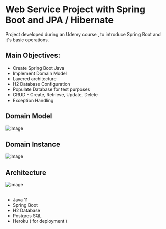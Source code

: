 # Web Service Project with Spring Boot and JPA / Hibernate

Project developed during an Udemy course , to introduce Spring Boot and it's basic operations.

## Main Objectives:

<ul>
  <li>Create Spring Boot Java</li>
  <li>Implement Domain Model</li>
  <li>Layered architecture</li>
  <li>H2 Database Configuration</li>
  <li>Populate Database for test purposes</li>
  <li>CRUD - Create, Retrieve, Update, Delete </li>
  <li>Exception Handling</li>
</ul>


## Domain Model

![image](https://user-images.githubusercontent.com/49655819/143723015-806bceb7-3269-4f83-8693-c591ced1aa9c.png)


## Domain Instance

![image](https://user-images.githubusercontent.com/49655819/143723026-cd31846c-56b2-4ede-b048-85300444f67e.png)

## Architecture

![image](https://user-images.githubusercontent.com/49655819/143723049-92b538a8-9d1e-4c8f-9ebc-8b73f2076955.png)


##

<ul>
  <li>Java 11</li>
  <li>Spring Boot</li>
  <li>H2 Database</li>
  <li>Postgres SQL</li>
  <li>Heroku ( for deployment )</li>
</ul>


